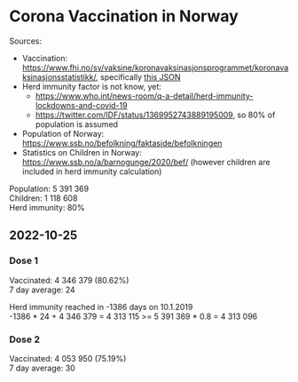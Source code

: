 # Corona Vaccination in Norway

Sources:

- Vaccination: <https://www.fhi.no/sv/vaksine/koronavaksinasjonsprogrammet/koronavaksinasjonsstatistikk/>, specifically [this JSON](https://www.fhi.no/api/chartdata/api/99119)
- Herd immunity factor is not know, yet:
  - <https://www.who.int/news-room/q-a-detail/herd-immunity-lockdowns-and-covid-19>
  - <https://twitter.com/IDF/status/1369952743889195009>, so 80% of population is assumed
- Population of Norway: <https://www.ssb.no/befolkning/faktaside/befolkningen>
- Statistics on Children in Norway: https://www.ssb.no/a/barnogunge/2020/bef/ (however children are included in herd immunity calculation)

Population: 5 391 369  
Children: 1 118 608  
Herd immunity: 80%  

## 2022-10-25

### Dose 1

Vaccinated: 4 346 379 (80.62%)  
7 day average: 24

Herd immunity reached in -1386 days on 10.1.2019  
-1386 * 24 + 4 346 379 = 4 313 115 >= 5 391 369 * 0.8 = 4 313 096

### Dose 2

Vaccinated: 4 053 950 (75.19%)  
7 day average: 30

